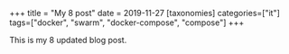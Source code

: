 +++
title = "My 8 post"
date = 2019-11-27
[taxonomies]
categories=["it"]
tags=["docker", "swarm", "docker-compose", "compose"]
+++

This is my 8 updated blog post.
